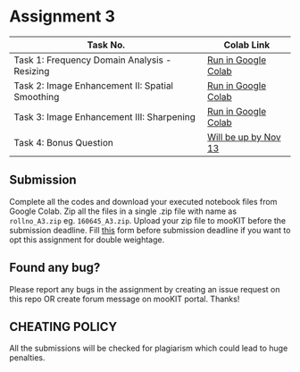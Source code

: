 # Assignment 3

| Task No. | Colab Link |
| ----------- | ---------- |
| Task 1: Frequency Domain Analysis - Resizing | <a target="_blank" href="https://colab.research.google.com/github/ee604/ee604_assignments/blob/master/assignment_3/Task_1.ipynb">Run in Google Colab</a> |
| Task 2: Image Enhancement II: Spatial Smoothing | <a target="_blank" href="https://colab.research.google.com/github/ee604/ee604_assignments/blob/master/assignment_3/Task_2.ipynb">Run in Google Colab</a> |
| Task 3: Image Enhancement III: Sharpening | <a target="_blank" href="https://colab.research.google.com/github/ee604/ee604_assignments/blob/master/assignment_3/Task_3.ipynb">Run in Google Colab</a> |
| Task 4: Bonus Question | <a target="_blank" href="">Will be up by Nov 13</a> |

## Submission
Complete all the codes and download your executed notebook files from Google Colab. Zip all the files in a single .zip file with name as `rollno_A3.zip` eg. `160645_A3.zip`. Upload your zip file to mooKIT before the submission deadline. Fill [this](https://forms.gle/NVWCXzgWfQKEqKW37) form before submission deadline if you want to opt this assignment for double weightage.

## Found any bug?
Please report any bugs in the assignment by creating an issue request on this repo OR create forum message on mooKIT portal. Thanks!

## CHEATING POLICY
All the submissions will be checked for plagiarism which could lead to huge penalties.
